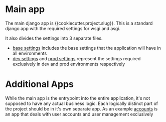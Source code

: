 # Main app
The main django app is {{cookiecutter.project.slug}}. This is a standard django app with the required settings for wsgi and asgi. 

It also divides the settings into 3 separate files.
- [base settings](../%7B%7Bcookiecutter.project.slug%7D%7D/settings/base.py) includes the base settings that the application will have in all environments
- [dev settings](../%7B%7Bcookiecutter.project.slug%7D%7D/settings/dev.py) and [prod settings](../%7B%7Bcookiecutter.project.slug%7D%7D/settings/prod.py) represent the settings required exclusively in dev and prod environments respectively

# Additional Apps
While the main app is the entrypoint into the entire application, it's not supposed to have any actual business logic. Each logically distinct part of the project should be in it's own separate app. As an example [accounts](../accounts/) is an app that deals with user accounts and user management exclusively 
